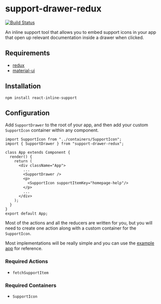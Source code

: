 # support-drawer-redux

[![Build Status](https://travis-ci.org/jamstooks/support-drawer-redux.svg?branch=master)](https://travis-ci.org/jamstooks/support-drawer-redux)

An inline support tool that allows you to embed support icons in your
app that open up relevant documentation inside a drawer when clicked.

## Requirements

- [redux](https://redux.js.org/)
- [material-ui](https://material-ui.com/)

## Installation

    npm install react-inline-support

## Configuration

Add `SupportDrawer` to the root of your app, and then add your
custom `SupportIcon` container within any component.

    import SupportIcon from "../containers/SupportIcon";
    import { SupportDrawer } from "support-drawer-redux";

    class App extends Component {
      render() {
        return (
          <div className="App">
            ...
            <SupportDrawer />
            <p>
              <SupportIcon supportItemKey="homepage-help"/>
            </p>
            ...
          </div>
        );
      }
    }                   
    export default App;

Most of the actions and all the reducers are written for you,
but you will need to create one action along with a custom container
for the `SupportIcon`.

Most implementations will be really simple and you can use the
[example app](./demo/) for reference.

### Required Actions

 - `fetchSupportItem`

### Required Containers

 - `SupportIcon`
